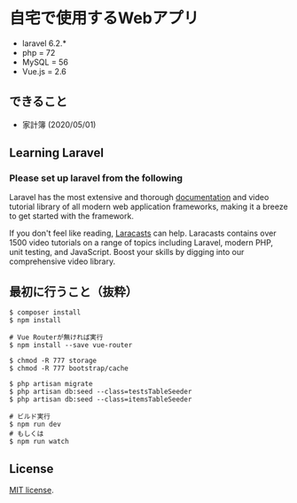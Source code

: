 # 自宅で使用するWebアプリ

- laravel 6.2.*
- php = 72
- MySQL = 56
- Vue.js = 2.6

## できること

- 家計簿 (2020/05/01)

## Learning Laravel
### Please set up laravel from the following

Laravel has the most extensive and thorough [documentation](https://laravel.com/docs) and video tutorial library of all modern web application frameworks, making it a breeze to get started with the framework.

If you don't feel like reading, [Laracasts](https://laracasts.com) can help. Laracasts contains over 1500 video tutorials on a range of topics including Laravel, modern PHP, unit testing, and JavaScript. Boost your skills by digging into our comprehensive video library.

## 最初に行うこと（抜粋）

```
$ composer install
$ npm install

# Vue Routerが無ければ実行
$ npm install --save vue-router

$ chmod -R 777 storage
$ chmod -R 777 bootstrap/cache

$ php artisan migrate
$ php artisan db:seed --class=testsTableSeeder
$ php artisan db:seed --class=itemsTableSeeder

# ビルド実行
$ npm run dev
# もしくは
$ npm run watch
```

## License

[MIT license](https://opensource.org/licenses/MIT).
